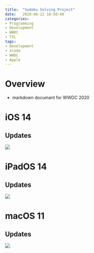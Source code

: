 ```yaml
---
title:  "Sudoku Solving Project"
date:   2020-06-22 18:50:40
categories:
- Programming
- Development
- WWDC
- TIL
tags:
- Development
- Xcode
- WWDC
- Apple
---
```

# Overview
* markdown documant for WWDC 2020

# iOS 14
## Updates
<img src="https://i.imgur.com/HGwiuAV.jpg">

# iPadOS 14
## Updates
<img src="https://i.imgur.com/lPOw7x3.jpg">

# macOS 11
## Updates
<img src="https://i.imgur.com/1jbMjHy.jpg">
